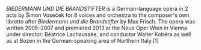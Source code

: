 _BIEDERMANN UND DIE BRANDSTIFTER_ is a German-language opera in 2 acts by Šimon Voseček for 8 voices and orchestra to the composer's own libretto after _Biedermann und die Brandstifter_ by Max Frisch. The opera was written 2005–2007 and premiered 2013 at the Neue Oper Wien in Vienna under director: Béatrice Lachaussée, and conductor Walter Kobéra as well as at Bozen in the German-speaking area of Northern Italy.[1]
